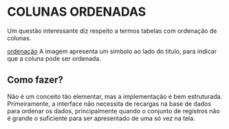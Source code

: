# COLUNAS ORDENADAS
Um questão interessante diz respeito a termos tabelas com ordenação de colunas.

[ordenação](uc_tabela_ordenacao.png)
A imagem apresenta um simbolo ao lado do titulo, para indicar que a coluna pode ser ordenada.

## Como fazer?
Não é um conceito tão elementar, mas a implementação é bem estruturada.
Primeiramente, a interface não necessita de recargas na base de dados para ordenar os dados, principalmente quando o conjunto de registros não é grande o suficiente para ser apresentado de uma só vez na tela.
